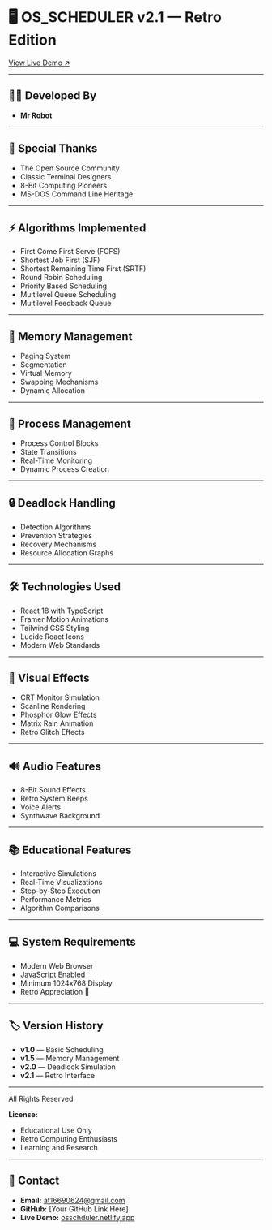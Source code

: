 ﻿# 🖥️ OS_SCHEDULER v2.1 — Retro Edition  

[View Live Demo ↗]([https://osschudlermain.netlify.app/)  


---

## 👨‍💻 Developed By  
- **Mr Robot**

---

## 🙌 Special Thanks  
- The Open Source Community  
- Classic Terminal Designers  
- 8-Bit Computing Pioneers  
- MS-DOS Command Line Heritage  

---

## ⚡ Algorithms Implemented  
- First Come First Serve (FCFS)  
- Shortest Job First (SJF)  
- Shortest Remaining Time First (SRTF)  
- Round Robin Scheduling  
- Priority Based Scheduling  
- Multilevel Queue Scheduling  
- Multilevel Feedback Queue  

---

## 🧠 Memory Management  
- Paging System  
- Segmentation  
- Virtual Memory  
- Swapping Mechanisms  
- Dynamic Allocation  

---

## 🔄 Process Management  
- Process Control Blocks  
- State Transitions  
- Real-Time Monitoring  
- Dynamic Process Creation  

---

## 🔒 Deadlock Handling  
- Detection Algorithms  
- Prevention Strategies  
- Recovery Mechanisms  
- Resource Allocation Graphs  

---

## 🛠️ Technologies Used  
- React 18 with TypeScript  
- Framer Motion Animations  
- Tailwind CSS Styling  
- Lucide React Icons  
- Modern Web Standards  

---

## 🎨 Visual Effects  
- CRT Monitor Simulation  
- Scanline Rendering  
- Phosphor Glow Effects  
- Matrix Rain Animation  
- Retro Glitch Effects  

---

## 🔊 Audio Features  
- 8-Bit Sound Effects  
- Retro System Beeps  
- Voice Alerts  
- Synthwave Background  

---

## 📚 Educational Features  
- Interactive Simulations  
- Real-Time Visualizations  
- Step-by-Step Execution  
- Performance Metrics  
- Algorithm Comparisons  

---

## 💻 System Requirements  
- Modern Web Browser  
- JavaScript Enabled  
- Minimum 1024x768 Display  
- Retro Appreciation 💾  

---

## 🏷️ Version History  
- **v1.0** — Basic Scheduling  
- **v1.5** — Memory Management  
- **v2.0** — Deadlock Simulation  
- **v2.1** — Retro Interface  

--- 
All Rights Reserved  

**License:**  
- Educational Use Only  
- Retro Computing Enthusiasts  
- Learning and Research  

---
## 📩 Contact  
- **Email:** at16690624@gmail.com  
- **GitHub:** [Your GitHub Link Here]  
- **Live Demo:** [osschduler.netlify.app](https://osschduler.netlify.app/)  


